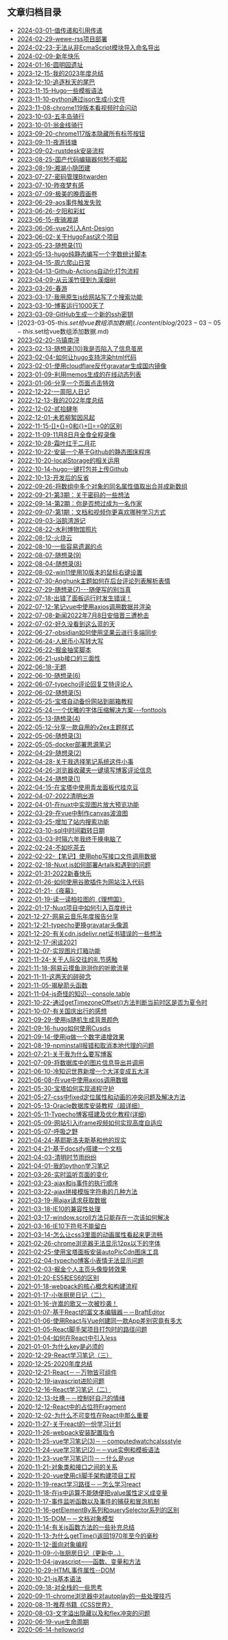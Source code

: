 ## 文章归档目录

- [2024-03-01-值传递和引用传递](./content/blog/2024-03-01-值传递和引用传递.md)
- [2024-02-29-wewe-rss项目部署](./content/blog/2024-02-29-wewe-rss项目部署.md)
- [2024-02-23-无法从非EcmaScript模块导入命名导出](./content/blog/2024-02-23-无法从非EcmaScript模块导入命名导出.md)
- [2024-02-09-新年快乐](./content/blog/2024-02-09-新年快乐.md)
- [2024-01-16-圆明园遗址](./content/blog/2024-01-16-圆明园遗址.md)
- [2023-12-15-我的2023年度总结](./content/blog/2023-12-15-我的2023年度总结.md)
- [2023-12-10-追逐秋天的尾巴](./content/blog/2023-12-10-追逐秋天的尾巴.md)
- [2023-11-15-Hugo一些模板语法](./content/blog/2023-11-15-Hugo一些模板语法.md)
- [2023-11-10-python通过json生成小文件](./content/blog/2023-11-10-python通过json生成小文件.md)
- [2023-11-08-chrome119版本看视频时会闪动](./content/blog/2023-11-08-chrome119版本看视频时会闪动.md)
- [2023-10-03-五丰岛骑行](./content/blog/2023-10-03-五丰岛骑行.md)
- [2023-10-01-翁金线骑行](./content/blog/2023-10-01-翁金线骑行.md)
- [2023-09-20-chrome117版本隐藏所有标签按钮](./content/blog/2023-09-20-chrome117版本隐藏所有标签按钮.md)
- [2023-09-11-夜游钱塘](./content/blog/2023-09-11-夜游钱塘.md)
- [2023-09-02-rustdesk安装流程](./content/blog/2023-09-02-rustdesk安装流程.md)
- [2023-08-25-国产代码编辑器何愁不崛起](./content/blog/2023-08-25-国产代码编辑器何愁不崛起.md)
- [2023-08-19-湘湖小隐团建](./content/blog/2023-08-19-湘湖小隐团建.md)
- [2023-07-27-密码管理Bitwarden](./content/blog/2023-07-27-密码管理Bitwarden.md)
- [2023-07-10-昨夜梦有感](./content/blog/2023-07-10-昨夜梦有感.md)
- [2023-07-09-极美的晚霞画卷](./content/blog/2023-07-09-极美的晚霞画卷.md)
- [2023-06-29-aos事件触发失败](./content/blog/2023-06-29-aos事件触发失败.md)
- [2023-06-26-夕阳和彩虹](./content/blog/2023-06-26-夕阳和彩虹.md)
- [2023-06-15-夜骑湘湖](./content/blog/2023-06-15-夜骑湘湖.md)
- [2023-06-06-vue2引入Ant-Design](./content/blog/2023-06-06-vue2引入Ant-Design.md)
- [2023-06-02-关于HugoFast这个项目](./content/blog/2023-06-02-关于HugoFast这个项目.md)
- [2023-05-23-随想录(11)](./content/blog/2023-05-23-随想录(11).md)
- [2023-05-13-hugo纯静态编写一个字数统计脚本](./content/blog/2023-05-13-hugo纯静态编写一个字数统计脚本.md)
- [2023-04-15-周六爬山日常](./content/blog/2023-04-15-周六爬山日常.md)
- [2023-04-13-Github-Actions自动化打包流程](./content/blog/2023-04-13-Github-Actions自动化打包流程.md)
- [2023-04-09-从云溪竹径到九溪烟树](./content/blog/2023-04-09-从云溪竹径到九溪烟树.md)
- [2023-03-26-春游](./content/blog/2023-03-26-春游.md)
- [2023-03-17-我用原生js给网站写了个搜索功能](./content/blog/2023-03-17-我用原生js给网站写了个搜索功能.md)
- [2023-03-10-博客运行1000天了](./content/blog/2023-03-10-博客运行1000天了.md)
- [2023-03-09-GitHub生成一个新的ssh密钥](./content/blog/2023-03-09-GitHub生成一个新的ssh密钥.md)
- [2023-03-05-this.$set给vue数组添加数据](./content/blog/2023-03-05-this.$set给vue数组添加数据.md)
- [2023-02-20-乌镇南浔](./content/blog/2023-02-20-乌镇南浔.md)
- [2023-02-13-随想录(10)我是否陷入了信息茧房](./content/blog/2023-02-13-随想录(10)我是否陷入了信息茧房.md)
- [2023-02-04-如何让hugo支持渲染html代码](./content/blog/2023-02-04-如何让hugo支持渲染html代码.md)
- [2023-02-01-使用cloudflare反代gravatar生成国内镜像](./content/blog/2023-02-01-使用cloudflare反代gravatar生成国内镜像.md)
- [2023-01-09-利用memos生成的在线动态列表](./content/blog/2023-01-09-利用memos生成的在线动态列表.md)
- [2023-01-06-分享一个页面点击特效](./content/blog/2023-01-06-分享一个页面点击特效.md)
- [2022-12-22-一周阳人日记](./content/blog/2022-12-22-一周阳人日记.md)
- [2022-12-13-我的2022年度总结](./content/blog/2022-12-13-我的2022年度总结.md)
- [2022-12-02-贰拾肆年](./content/blog/2022-12-02-贰拾肆年.md)
- [2022-12-01-未若柳絮因风起](./content/blog/2022-12-01-未若柳絮因风起.md)
- [2022-11-15-[]+{}=0和{}+[]==0的区别](./content/blog/2022-11-15-[]+{}=0和{}+[]==0的区别.md)
- [2022-11-09-11月8日月全食全程录像](./content/blog/2022-11-09-11月8日月全食全程录像.md)
- [2022-10-28-霜叶红于二月花](./content/blog/2022-10-28-霜叶红于二月花.md)
- [2022-10-22-安装一个基于Github的静态图床程序](./content/blog/2022-10-22-安装一个基于Github的静态图床程序.md)
- [2022-10-20-localStorage的相关运用](./content/blog/2022-10-20-localStorage的相关运用.md)
- [2022-10-14-hugo一键打包并上传Github](./content/blog/2022-10-14-hugo一键打包并上传Github.md)
- [2022-10-13-开发后的反省](./content/blog/2022-10-13-开发后的反省.md)
- [2022-09-26-将数组中多个对象的同名属性值取出合并成新数组](./content/blog/2022-09-26-将数组中多个对象的同名属性值取出合并成新数组.md)
- [2022-09-21-第3期：关于密码的一些想法](./content/blog/2022-09-21-第3期：关于密码的一些想法.md)
- [2022-09-14-第2期：你是否想过成为一名作家](./content/blog/2022-09-14-第2期：你是否想过成为一名作家.md)
- [2022-09-07-第1期：文档和视频你更喜欢哪种学习方式](./content/blog/2022-09-07-第1期：文档和视频你更喜欢哪种学习方式.md)
- [2022-09-03-浴鹄湾游记](./content/blog/2022-09-03-浴鹄湾游记.md)
- [2022-08-22-水利博物馆照片](./content/blog/2022-08-22-水利博物馆照片.md)
- [2022-08-12-火烧云](./content/blog/2022-08-12-火烧云.md)
- [2022-08-10-一些容易遗漏的点](./content/blog/2022-08-10-一些容易遗漏的点.md)
- [2022-08-07-随想录(9)](./content/blog/2022-08-07-随想录(9).md)
- [2022-08-04-随想录(8)](./content/blog/2022-08-04-随想录(8).md)
- [2022-08-02-win11使用10版本的鼠标右键设置](./content/blog/2022-08-02-win11使用10版本的鼠标右键设置.md)
- [2022-07-30-Anghunk主题如何在后台评论列表解析表情](./content/blog/2022-07-30-Anghunk主题如何在后台评论列表解析表情.md)
- [2022-07-29-随想录(7)---随便写的别当真](./content/blog/2022-07-29-随想录(7)---随便写的别当真.md)
- [2022-07-18-出错了面板运行时发生错误！](./content/blog/2022-07-18-出错了面板运行时发生错误！.md)
- [2022-07-12-笔记vue中使用axios调用数据并渲染](./content/blog/2022-07-12-笔记vue中使用axios调用数据并渲染.md)
- [2022-07-08-新闻2022年7月8日安倍晋三遭枪击](./content/blog/2022-07-08-新闻2022年7月8日安倍晋三遭枪击.md)
- [2022-07-02-好久没看到这么蓝的天](./content/blog/2022-07-02-好久没看到这么蓝的天.md)
- [2022-06-27-obsidian如何使用坚果云进行多端同步](./content/blog/2022-06-27-obsidian如何使用坚果云进行多端同步.md)
- [2022-06-24-人民币小写转大写](./content/blog/2022-06-24-人民币小写转大写.md)
- [2022-06-22-掘金抽奖脚本](./content/blog/2022-06-22-掘金抽奖脚本.md)
- [2022-06-21-usb接口的三面性](./content/blog/2022-06-21-usb接口的三面性.md)
- [2022-06-18-无题](./content/blog/2022-06-18-无题.md)
- [2022-06-10-随想录(6)](./content/blog/2022-06-10-随想录(6).md)
- [2022-06-07-typecho评论回复艾特评论人](./content/blog/2022-06-07-typecho评论回复艾特评论人.md)
- [2022-06-02-随想录(5)](./content/blog/2022-06-02-随想录(5).md)
- [2022-05-25-宝塔自动备份网站到邮箱教程](./content/blog/2022-05-25-宝塔自动备份网站到邮箱教程.md)
- [2022-05-24-一个优雅的字体压缩解决方案---fonttools](./content/blog/2022-05-24-一个优雅的字体压缩解决方案---fonttools.md)
- [2022-05-13-随想录(4)](./content/blog/2022-05-13-随想录(4).md)
- [2022-05-12-分享一款自用的v2ex主题样式](./content/blog/2022-05-12-分享一款自用的v2ex主题样式.md)
- [2022-05-06-随想录(3)](./content/blog/2022-05-06-随想录(3).md)
- [2022-05-05-docker部署思源笔记](./content/blog/2022-05-05-docker部署思源笔记.md)
- [2022-04-29-随想录(2)](./content/blog/2022-04-29-随想录(2).md)
- [2022-04-28-关于我选择笔记系统这件小事](./content/blog/2022-04-28-关于我选择笔记系统这件小事.md)
- [2022-04-26-浏览器收藏夹一键填写博客评论信息](./content/blog/2022-04-26-浏览器收藏夹一键填写博客评论信息.md)
- [2022-04-24-随想录(1)](./content/blog/2022-04-24-随想录(1).md)
- [2022-04-15-在宝塔中使用青龙面板代挂京豆](./content/blog/2022-04-15-在宝塔中使用青龙面板代挂京豆.md)
- [2022-04-07-2022清明出游](./content/blog/2022-04-07-2022清明出游.md)
- [2022-04-01-在nuxt中实现图片放大预览功能](./content/blog/2022-04-01-在nuxt中实现图片放大预览功能.md)
- [2022-03-29-在vue中制作canvas波浪图](./content/blog/2022-03-29-在vue中制作canvas波浪图.md)
- [2022-03-25-增加了站内搜索功能](./content/blog/2022-03-25-增加了站内搜索功能.md)
- [2022-03-10-sql中时间戳转日期](./content/blog/2022-03-10-sql中时间戳转日期.md)
- [2022-03-03-时隔六年我终于换电脑了](./content/blog/2022-03-03-时隔六年我终于换电脑了.md)
- [2022-02-24-不如吃茶去](./content/blog/2022-02-24-不如吃茶去.md)
- [2022-02-22-【笔记】使用php写接口文件调用数据](./content/blog/2022-02-22-【笔记】使用php写接口文件调用数据.md)
- [2022-02-18-Nuxt.js如何部署Artalk和遇到的问题](./content/blog/2022-02-18-Nuxt.js如何部署Artalk和遇到的问题.md)
- [2022-01-31-2022新春快乐](./content/blog/2022-01-31-2022新春快乐.md)
- [2022-01-26-如何使用谷歌插件为网站注入代码](./content/blog/2022-01-26-如何使用谷歌插件为网站注入代码.md)
- [2022-01-21-《夜幕》](./content/blog/2022-01-21-《夜幕》.md)
- [2022-01-19-读一读柏拉图的《理想国》](./content/blog/2022-01-19-读一读柏拉图的《理想国》.md)
- [2022-01-17-Nuxt项目中如何引入百度统计](./content/blog/2022-01-17-Nuxt项目中如何引入百度统计.md)
- [2021-12-27-网易云音乐年度报告分享](./content/blog/2021-12-27-网易云音乐年度报告分享.md)
- [2021-12-21-typecho更换gravatar头像源](./content/blog/2021-12-21-typecho更换gravatar头像源.md)
- [2021-12-20-有关cdn.jsdelivr.net证书错误的一些想法](./content/blog/2021-12-20-有关cdn.jsdelivr.net证书错误的一些想法.md)
- [2021-12-17-闲谈2021](./content/blog/2021-12-17-闲谈2021.md)
- [2021-12-07-实现图片灯箱功能](./content/blog/2021-12-07-实现图片灯箱功能.md)
- [2021-11-24-关于人际交往的礼节感触](./content/blog/2021-11-24-关于人际交往的礼节感触.md)
- [2021-11-18-网易云摸鱼测测你的听歌流量](./content/blog/2021-11-18-网易云摸鱼测测你的听歌流量.md)
- [2021-11-11-这两天的碎碎念](./content/blog/2021-11-11-这两天的碎碎念.md)
- [2021-11-05-揭秘箭头函数](./content/blog/2021-11-05-揭秘箭头函数.md)
- [2021-11-04-js奇怪的知识--console.table](./content/blog/2021-11-04-js奇怪的知识--console.table.md)
- [2021-10-22-通过getTimezoneOffset()方法判断当前时区是否为夏令时](./content/blog/2021-10-22-通过getTimezoneOffset()方法判断当前时区是否为夏令时.md)
- [2021-10-07-有关国庆出行的感想](./content/blog/2021-10-07-有关国庆出行的感想.md)
- [2021-09-29-使用js随机生成背景颜色](./content/blog/2021-09-29-使用js随机生成背景颜色.md)
- [2021-09-16-hugo如何使用Cusdis](./content/blog/2021-09-16-hugo如何使用Cusdis.md)
- [2021-09-14-使用jq做一个数字递增效果](./content/blog/2021-09-14-使用jq做一个数字递增效果.md)
- [2021-08-19-npminstall报错和取消本地代理的问题](./content/blog/2021-08-19-npminstall报错和取消本地代理的问题.md)
- [2021-07-21-关于我为什么要写博客](./content/blog/2021-07-21-关于我为什么要写博客.md)
- [2021-07-09-将数据库中的图片信息导出并调用](./content/blog/2021-07-09-将数据库中的图片信息导出并调用.md)
- [2021-06-10-冷知识世界新增一个大洋变成五大洋](./content/blog/2021-06-10-冷知识世界新增一个大洋变成五大洋.md)
- [2021-06-08-在vue中使用axios调用数据](./content/blog/2021-06-08-在vue中使用axios调用数据.md)
- [2021-05-30-宝塔如何实现进程守护](./content/blog/2021-05-30-宝塔如何实现进程守护.md)
- [2021-05-27-css中fixed定位属性和动画的冲突问题及解决方法](./content/blog/2021-05-27-css中fixed定位属性和动画的冲突问题及解决方法.md)
- [2021-05-13-Oracle数据库安装教程（超详细）](./content/blog/2021-05-13-Oracle数据库安装教程（超详细）.md)
- [2021-05-11-Typecho博客搭建及优化教程(详细)](./content/blog/2021-05-11-Typecho博客搭建及优化教程(详细).md)
- [2021-05-09-网站引入iframe视频如何实现高度自适应](./content/blog/2021-05-09-网站引入iframe视频如何实现高度自适应.md)
- [2021-05-07-呼吸之野](./content/blog/2021-05-07-呼吸之野.md)
- [2021-04-24-基耶斯洛夫斯基和他的现实](./content/blog/2021-04-24-基耶斯洛夫斯基和他的现实.md)
- [2021-04-21-基于docsify搭建一个文档](./content/blog/2021-04-21-基于docsify搭建一个文档.md)
- [2021-04-03-清明时节雨纷纷](./content/blog/2021-04-03-清明时节雨纷纷.md)
- [2021-04-01-我的python学习笔记](./content/blog/2021-04-01-我的python学习笔记.md)
- [2021-03-26-实时监听页面的变化](./content/blog/2021-03-26-实时监听页面的变化.md)
- [2021-03-23-ajax和js事件的执行顺序](./content/blog/2021-03-23-ajax和js事件的执行顺序.md)
- [2021-03-22-ajax拼接模版字符串的几种方法](./content/blog/2021-03-22-ajax拼接模版字符串的几种方法.md)
- [2021-03-19-用ajax请求获取数据](./content/blog/2021-03-19-用ajax请求获取数据.md)
- [2021-03-18-IE10的兼容性处理](./content/blog/2021-03-18-IE10的兼容性处理.md)
- [2021-03-17-window.scroll方法只能存在一次该如何解决](./content/blog/2021-03-17-window.scroll方法只能存在一次该如何解决.md)
- [2021-03-16-IE10下符号不能留白](./content/blog/2021-03-16-IE10下符号不能留白.md)
- [2021-03-14-怎么让css3里面的动画属性看起来更流畅](./content/blog/2021-03-14-怎么让css3里面的动画属性看起来更流畅.md)
- [2021-02-26-chrome浏览器无法显示12px以下的字体](./content/blog/2021-02-26-chrome浏览器无法显示12px以下的字体.md)
- [2021-02-25-使用宝塔面板安装autoPicCdn图床工具](./content/blog/2021-02-25-使用宝塔面板安装autoPicCdn图床工具.md)
- [2021-02-04-typecho博客小表情无法显示问题](./content/blog/2021-02-04-typecho博客小表情无法显示问题.md)
- [2021-02-03-掘金个人主页头像旋转效果](./content/blog/2021-02-03-掘金个人主页头像旋转效果.md)
- [2021-01-20-ES5和ES6的区别](./content/blog/2021-01-20-ES5和ES6的区别.md)
- [2021-01-18-webpack的核心概念和构建流程](./content/blog/2021-01-18-webpack的核心概念和构建流程.md)
- [2021-01-17-小张厨房日记（二）](./content/blog/2021-01-17-小张厨房日记（二）.md)
- [2021-01-16-许嵩的歌又一次被抄袭！](./content/blog/2021-01-16-许嵩的歌又一次被抄袭！.md)
- [2021-01-07-基于React的富文本编辑器－－BraftEditor](./content/blog/2021-01-07-基于React的富文本编辑器－－BraftEditor.md)
- [2021-01-06-使用React与Vue创建同一款App差别究竟有多大](./content/blog/2021-01-06-使用React与Vue创建同一款App差别究竟有多大.md)
- [2021-01-05-React脚手架项目打包时的路径问题](./content/blog/2021-01-05-React脚手架项目打包时的路径问题.md)
- [2021-01-04-如何在React中引入less](./content/blog/2021-01-04-如何在React中引入less.md)
- [2021-01-01-为什么key是必须的](./content/blog/2021-01-01-为什么key是必须的.md)
- [2020-12-29-React学习笔记（三）](./content/blog/2020-12-29-React学习笔记（三）.md)
- [2020-12-25-2020年度总结](./content/blog/2020-12-25-2020年度总结.md)
- [2020-12-21-React－－万物皆可组件](./content/blog/2020-12-21-React－－万物皆可组件.md)
- [2020-12-19-javascript进阶问题](./content/blog/2020-12-19-javascript进阶问题.md)
- [2020-12-16-React学习笔记（二）](./content/blog/2020-12-16-React学习笔记（二）.md)
- [2020-12-13-吐槽－－控制好自己的情绪](./content/blog/2020-12-13-吐槽－－控制好自己的情绪.md)
- [2020-12-12-React中的占位符Fragment](./content/blog/2020-12-12-React中的占位符Fragment.md)
- [2020-12-02-为什么不可变性在React中那么重要](./content/blog/2020-12-02-为什么不可变性在React中那么重要.md)
- [2020-11-27-关于react的一份学习计划](./content/blog/2020-11-27-关于react的一份学习计划.md)
- [2020-11-26-webpack安装配置指令](./content/blog/2020-11-26-webpack安装配置指令.md)
- [2020-11-25-vue学习笔记(3)－－computedwatchcalssstyle](./content/blog/2020-11-25-vue学习笔记(3)－－computedwatchcalssstyle.md)
- [2020-11-24-vue学习笔记(2)－－vue实例和模板语法](./content/blog/2020-11-24-vue学习笔记(2)－－vue实例和模板语法.md)
- [2020-11-23-vue学习笔记(1)－－什么是vue](./content/blog/2020-11-23-vue学习笔记(1)－－什么是vue.md)
- [2020-11-21-对象类和接口之间的关系](./content/blog/2020-11-21-对象类和接口之间的关系.md)
- [2020-11-20-vue使用cli脚手架构建项目工程](./content/blog/2020-11-20-vue使用cli脚手架构建项目工程.md)
- [2020-11-19-react学习路径－－怎么学习react](./content/blog/2020-11-19-react学习路径－－怎么学习react.md)
- [2020-11-18-在js中运算不能随便把value属性定义成变量](./content/blog/2020-11-18-在js中运算不能随便把value属性定义成变量.md)
- [2020-11-17-事件监听函数以及事件的捕获和冒泡机制](./content/blog/2020-11-17-事件监听函数以及事件的捕获和冒泡机制.md)
- [2020-11-16-getElementBy系列和querySelector系列的区别](./content/blog/2020-11-16-getElementBy系列和querySelector系列的区别.md)
- [2020-11-15-DOM－－文档对象模型](./content/blog/2020-11-15-DOM－－文档对象模型.md)
- [2020-11-14-有关js函数方法的一些补充总结](./content/blog/2020-11-14-有关js函数方法的一些补充总结.md)
- [2020-11-13-为什么getTime()返回1970年至今的毫秒](./content/blog/2020-11-13-为什么getTime()返回1970年至今的毫秒.md)
- [2020-11-12-面向对象编程](./content/blog/2020-11-12-面向对象编程.md)
- [2020-11-09-小张厨房日记（更新中...）](./content/blog/2020-11-09-小张厨房日记（更新中...）.md)
- [2020-11-04-javascript——函数、变量和方法](./content/blog/2020-11-04-javascript——函数、变量和方法.md)
- [2020-10-29-HTML事件属性--DOM](./content/blog/2020-10-29-HTML事件属性--DOM.md)
- [2020-10-21-js基本语法](./content/blog/2020-10-21-js基本语法.md)
- [2020-09-18-对全栈的一些思考](./content/blog/2020-09-18-对全栈的一些思考.md)
- [2020-09-11-chrome浏览器中对autoplay的一些处理技巧](./content/blog/2020-09-11-chrome浏览器中对autoplay的一些处理技巧.md)
- [2020-08-11-推荐书籍《CSS世界》](./content/blog/2020-08-11-推荐书籍《CSS世界》.md)
- [2020-08-03-文字溢出隐藏以及和flex冲突的问题](./content/blog/2020-08-03-文字溢出隐藏以及和flex冲突的问题.md)
- [2020-06-19-vue生命周期](./content/blog/2020-06-19-vue生命周期.md)
- [2020-06-14-helloworld](./content/blog/2020-06-14-helloworld.md)
